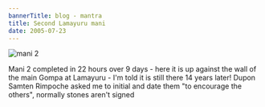 ```yaml
---
bannerTitle: blog - mantra
title: Second Lamayuru mani 
date: 2005-07-23
---
```



![mani 2](/images/mani/mani2Finished.jpg)  

Mani 2 completed in 22 hours over 9
days - here it is up against the wall of the main Gompa at Lamayuru - I'm told
it is still there 14 years later! Dupon Samten Rimpoche asked me to initial and
date them "to encourage the others", normally stones aren't signed

